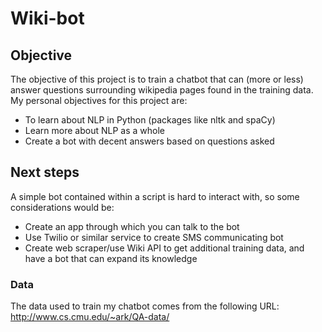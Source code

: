 # Wiki-bot

## Objective
The objective of this project is to train a chatbot that can (more or less) answer questions
surrounding wikipedia pages found in the training data. 
My personal objectives for this project are:
* To learn about NLP in Python (packages like nltk and spaCy)
* Learn more about NLP as a whole 
* Create a bot with decent answers based on questions asked

## Next steps
A simple bot contained within a script is hard to interact with, so some considerations would be:
* Create an app through which you can talk to the bot
* Use Twilio or similar service to create SMS communicating bot
* Create web scraper/use Wiki API to get additional training data, and have a bot that can expand its knowledge

### Data
The data used to train my chatbot comes from the following URL:
http://www.cs.cmu.edu/~ark/QA-data/